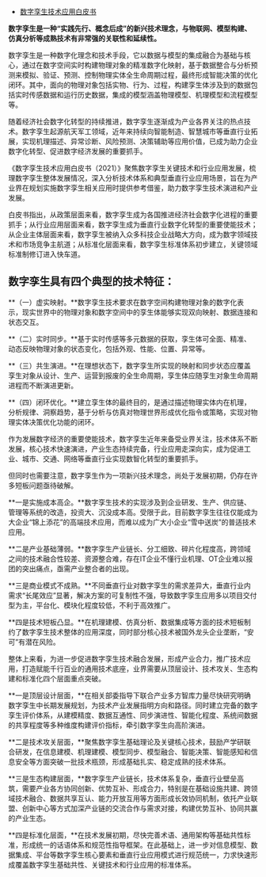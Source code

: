 - [数字孪生技术应用白皮书](https://mp.weixin.qq.com/s/SQdWMEa5-m79ylm1ahzONQ)

**数字孪生是一种“实践先行、概念后成”的新兴技术理念，与物联网、模型构建、仿真分析等成熟技术有非常强的关联性和延续性。**

数字孪生是一种数字化理念和技术手段，它以数据与模型的集成融合为基础与核心，通过在数字空间实时构建物理对象的精准数字化映射，基于数据整合与分析预测来模拟、验证、预测、控制物理实体全生命周期过程，最终形成智能决策的优化闭环。其中，面向的物理对象包括实物、行为、过程，构建孪生体涉及到的数据包括实时传感数据和运行历史数据，集成的模型涵盖物理模型、机理模型和流程模型等。

随着经济社会数字化转型的持续推进，数字孪生逐渐成为产业各界关注的热点技术。数字孪生起源航天军工领域，近年来持续向智能制造、智慧城市等垂直行业拓展，实现机理描述、异常诊断、风险预测、决策辅助等应用价值，已成为助力企业数字化转型、促进数字经济发展的重要抓手。

《数字孪生技术应用白皮书（2021）》聚焦数字孪生关键技术和行业应用发展，梳理数字孪生整体发展情况，深入分析技术体系和典型垂直行业应用场景，旨在为产业界在规划实施数字孪生相关应用时提供参考借鉴，助力数字孪生技术演进和产业发展。

白皮书指出，从政策层面来看，数字孪生成为各国推进经济社会数字化进程的重要抓手；从行业应用层面来看，数字孪生成为垂直行业数字化转型的重要使能技术；从企业主体层面来看，数字孪生被纳入众多科技企业战略大方向，成为数字领域技术和市场竞争主航道；从标准化层面来看，数字孪生标准体系初步建立，关键领域标准制修订进入快车道。

## 数字孪生具有四个典型的技术特征：

**（一）虚实映射。**数字孪生技术要求在数字空间构建物理对象的数字化表示，现实世界中的物理对象和数字空间中的孪生体能够实现双向映射、数据连接和状态交互。

**（二）实时同步。**基于实时传感等多元数据的获取，孪生体可全面、精准、动态反映物理对象的状态变化，包括外观、性能、位置、异常等。

**（三）共生演进。**在理想状态下，数字孪生所实现的映射和同步状态应覆盖孪生对象从设计、生产、运营到报废的全生命周期，孪生体应随孪生对象生命周期进程而不断演进更新。

**（四）闭环优化。**建立孪生体的最终目的，是通过描述物理实体内在机理，分析规律、洞察趋势，基于分析与仿真对物理世界形成优化指令或策略，实现对物理实体决策优化功能的闭环。

作为发展数字经济的重要使能技术，数字孪生近年来备受业界关注，技术体系不断发展，核心技术快速演进，产业生态持续完备，行业应用走深向实，成为促进工业、城市、交通、网络等垂直行业实现数智化转型的重要抓手。

但同时也需要注意，数字孪生作为一项新兴技术理念，尚处于发展初期，仍存在许多短板问题亟待破解。

**一是实施成本高企。**数字孪生技术的实现涉及到企业研发、生产、供应链、管理等系统的改造，投资大、沉没成本高。受限于此，目前数字孪生往往仅能成为大企业“锦上添花”的高端技术应用，而难以成为广大小企业“雪中送炭”的普适技术应用。

**二是产业基础薄弱。**数字孪生产业链长、分工细致、碎片化程度高，跨领域之间的技术融合性较差、资源整合难，存在IT企业不懂行业机理、OT企业难以报团的突出痛点，亟需产业整合者的出现。

**三是商业模式不成熟。**不同垂直行业对数字孪生的需求差异大，垂直行业内需求“长尾效应”显著，解决方案的可复制性不强，导致数字孪生应用多以项目交付型为主，平台化、模块化程度较低，不利于高效推广。

**四是技术短板凸显。**在机理建模、仿真分析、数据集成等方面的技术短板制约了数字孪生技术整体的应用深度，同时部分核心技术被国外龙头企业垄断，“安可”有潜在风险。

整体上来看，为进一步促进数字孪生技术融合发展，形成产业合力，推广技术应用，打造赋能千行百业的通用技术底座，业界需要从顶层设计、技术攻关、生态构建和标准化四个层面重点突破。

**一是顶层设计层面，**在相关部委指导下联合产业多方智库力量尽快研究明确数字孪生中长期发展规划，为技术产业发展指明方向和路径。同时建立完备的数字孪生评价体系，从建模精度、数据互通性、同步演进性、智能化程度、系统间数据的共享程度等多种维度构建评价指标，牵引数字孪生向高阶演进。

**二是技术攻关层面，**聚焦数字孪生基础理论及关键核心技术，鼓励产学研联合研发，在信息建模、机理建模、模型同步、模型融合、智能决策、智能感知和信息安全等方面突破一批技术瓶颈，形成基础扎实、稳定成熟的技术体系。

**三是生态构建层面，**数字孪生产业链长，技术体系复杂，垂直行业壁垒高筑，需要产业各方协同创新、优势互补、形成合力，特别是在基础设施共建、跨领域技术融合、数据共享互认、能力开放互用等方面形成长效协同机制，依托产业联盟、创新中心等方式加深产业链的交流合作与需求对接，构建优势互补、协同共赢的产业生态。

**四是标准化层面，**在技术发展初期，尽快完善术语、通用架构等基础共性标准，形成统一的话语体系和规范性指导框架。在此基础上，进一步对信息模型、数据集成、平台等数字孪生核心要素和垂直行业应用模式进行规范统一，力求快速形成覆盖数字孪生基础共性、关键技术和行业应用的标准体系。